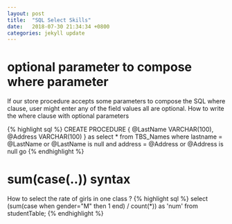 ```yaml
---
layout: post
title:  "SQL Select Skills"
date:   2018-07-30 21:34:34 +0800
categories: jekyll update
---
```


# optional parameter to compose where parameter
If our store procedure accepts some parameters to compose the SQL where clause, user might enter any of the field values all are optional.
How to write the where clause with optional parameters

{% highlight sql %}
CREATE PROCEDURE
{
@LastName VARCHAR(100),
@Address VARCHAR(100)
}
as
select * from TBS_Names 
where lastname = @LastName or @LastName is null 
and address = @Address or @Address is null
go
{% endhighlight %}

# sum(case(..)) syntax
How to select the rate of girls in one class ?
{% highlight sql %}
select (sum(case when gender="M" then 1 end) / count(*)) as 'num' 
from studentTable;
{% endhighlight %}